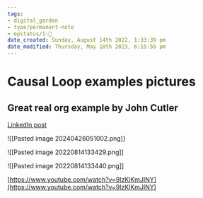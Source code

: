 ```yaml
---
tags: 
- digital_garden
- type/permanent-note
- epstatus/1-🌱
date_created: Sunday, August 14th 2022, 1:33:39 pm
date_modified: Thursday, May 18th 2023, 6:15:56 pm
---
```

# Causal Loop examples pictures
## Great real org example by John Cutler
[LinkedIn post](https://www.linkedin.com/posts/johnpcutler_welcome-to-the-beautiful-mess-but-in-ugcPost-7189398270052298752-ie8z?utm_source=share&utm_medium=member_desktop)

![[Pasted image 20240426051002.png]]


![[Pasted image 20220814133429.png]]

![[Pasted image 20220814133440.png]]


[https://www.youtube.com/watch?v=9lzKlKmJINY](https://www.youtube.com/watch?v=9lzKlKmJINY)